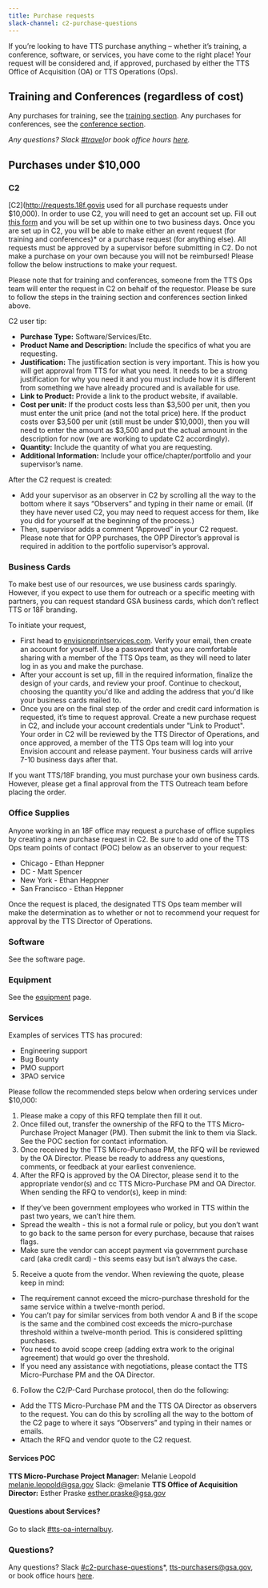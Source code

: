 ```yaml
---
title: Purchase requests
slack-channel: c2-purchase-questions
---
```


If you’re looking to have TTS purchase anything – whether it’s training, a conference, software, or services, you have come to the right place! Your request will be considered and, if approved, purchased by either the TTS Office of Acquisition (OA) or TTS Operations (Ops).

## Training and Conferences (regardless of cost)

Any purchases for training, see the [training section](https://handbook.18f.gov/attending-conferences/#im-attending-training-that-is-not-at-a-conference). Any purchases for conferences, see the [conference section](https://handbook.18f.gov/attending-conferences/#im-attending-a-conference-including-training-offered-before-or-after-the-conference). 

*Any questions? Slack [#travel](https://gsa-tts.slack.com/messages/travel/)or book office hours [here](https://sites.google.com/a/gsa.gov/tts-office-hours/).*

## Purchases under $10,000 

### C2

[C2](http://requests.18f.govis used for all purchase requests under $10,000). In order to use C2, you will need to get an account set up. Fill out [this form](https://docs.google.com/forms/d/e/1FAIpQLSfZfBRRO_mBz2wwBHJTufi6kWONQhc64otCAYBCKV8keDvXVA/viewform) and you will be set up within one to two business days. Once you are set up in C2, you will be able to make either an event request (for training and conferences)* or a purchase request (for anything else). All requests must be approved by a supervisor before submitting in C2. Do not make a purchase on your own because you will not be reimbursed! Please follow the below instructions to make your request.   

Please note that for training and conferences, someone from the TTS Ops team will enter the request in C2 on behalf of the requestor. Please be sure to follow the steps in the training section and conferences section linked above. 

C2 user tip: 

* **Purchase Type:** Software/Services/Etc.
* **Product Name and Description:** Include the specifics of what you are requesting.
* **Justification:** The justification section is very important. This is how you will get approval from TTS for what you need. It needs to be a strong justification for why you need it and you must include how it is different from something we have already procured and is available for use.
* **Link to Product:** Provide a link to the product website, if available.  
* **Cost per unit:** If the product costs less than $3,500 per unit, then you must enter the unit price (and not the total price) here. If the product costs over $3,500 per unit (still must be under $10,000), then you will need to enter the amount as $3,500 and put the actual amount in the description for now (we are working to update C2 accordingly).
* **Quantity:** Include the quantity of what you are requesting.
* **Additional Information:** Include your office/chapter/portfolio and your supervisor’s name.  

After the C2 request is created:

* Add your supervisor as an observer in C2 by scrolling all the way to the bottom where it says “Observers” and typing in their name or email. (If they have never used C2, you may need to request access for them, like you did for yourself at the beginning of the process.) 
* Then, supervisor adds a comment “Approved” in your C2 request. Please note that for OPP purchases, the OPP Director’s approval is required in addition to the portfolio supervisor’s approval. 

### Business Cards

To make best use of our resources, we use business cards sparingly. However, if you expect to use them for outreach or a specific meeting with partners, you can request standard GSA business cards, which don’t reflect TTS or 18F branding.

To initiate your request, 

* First head to [envisionprintservices.com](http://envisionprintservices.com/). Verify your email, then create an account for yourself. Use a password that you are comfortable sharing with a member of the TTS Ops team, as they will need to later log in as you and make the purchase. 
* After your account is set up, fill in the required information, finalize the design of your cards, and review your proof. Continue to checkout, choosing the quantity you'd like and adding the address that you'd like your business cards mailed to.
* Once you are on the final step of the order and credit card information is requested, it’s time to request approval. Create a new purchase request in C2, and include your account credentials under "Link to Product". Your order in C2 will be reviewed by the TTS Director of Operations, and once approved, a member of the TTS Ops team will log into your Envision account and release payment. Your business cards will arrive 7-10 business days after that.

If you want TTS/18F branding, you must purchase your own business cards. However, please get a final approval from the TTS Outreach team before placing the order. 

### Office Supplies

Anyone working in an 18F office may request a purchase of office supplies by creating a new purchase request in C2. Be sure to add one of the TTS Ops team points of contact (POC) below as an observer to your request:

* Chicago - Ethan Heppner
* DC - Matt Spencer
* New York - Ethan Heppner
* San Francisco - Ethan Heppner

Once the request is placed, the designated TTS Ops team member will make the determination as to whether or not to recommend your request for approval by the TTS Director of Operations.

### Software

See the software page.

### Equipment

See the [equipment](https://handbook.18f.gov/equipment/) page.

### Services

Examples of services TTS has procured:

* Engineering support
* Bug Bounty
* PMO support
* 3PAO service

Please follow the recommended steps below when ordering services under $10,000:

1. Please make a copy of this RFQ template then fill it out. 
2. Once filled out, transfer the ownership of the RFQ to the TTS Micro-Purchase Project Manager (PM). Then submit the link to them via Slack. See the POC section for contact information. 
3. Once received by the TTS Micro-Purchase PM, the RFQ will be reviewed by the OA Director. Please be ready to address any questions, comments, or feedback at your earliest convenience. 
4. After the RFQ is approved by the OA Director, please send it to the appropriate vendor(s) and cc TTS Micro-Purchase PM and OA Director. When sending the RFQ to vendor(s), keep in mind:
  * If they’ve been government employees who worked in TTS within the past two years, we can’t hire them. 
  * Spread the wealth - this is not a formal rule or policy, but you don’t want to go back to the same person for every purchase, because that raises flags.
  * Make sure the vendor can accept payment via government purchase card (aka credit card) - this seems easy but isn’t always the case.
5. Receive a quote from the vendor. When reviewing the quote, please keep in mind: 
  * The requirement cannot exceed the micro-purchase threshold for the same service within a twelve-month period. 
  * You can’t pay for similar services from both vendor A and B if the scope is the same and the combined cost exceeds the micro-purchase threshold within a twelve-month period. This is considered splitting purchases.
  * You need to avoid scope creep (adding extra work to the original agreement) that would go over the threshold.
  * If you need any assistance with negotiations, please contact the TTS Micro-Purchase PM and the OA Director.
6. Follow the C2/P-Card Purchase protocol, then do the following:
  * Add the TTS Micro-Purchase PM and the TTS OA Director as observers to the request. You can do this by scrolling all the way to the bottom of the C2 page to where it says “Observers” and typing in their names or emails.
  * Attach the RFQ and vendor quote to the C2 request.
  
#### Services POC 

**TTS Micro-Purchase Project Manager:** Melanie Leopold [melanie.leopold@gsa.gov](mailto:melanie.leopold@gsa.gov) Slack: @melanie
**TTS Office of Acquisition Director:** Esther Praske [esther.praske@gsa.gov](mailto:tts-purchasers@gsa.gov)

#### Questions about Services?

Go to slack [#tts-oa-internalbuy](https://gsa-tts.slack.com/messages/tts-oa-internalbuy/).

### Questions? 

Any questions? Slack [#c2-purchase-questions](https://gsa-tts.slack.com/messages/c2-purchase-questions/)*, [tts-purchasers@gsa.gov](mailto:tts-purchasers@gsa.gov), or book office hours [here](https://sites.google.com/a/gsa.gov/tts-office-hours/).
